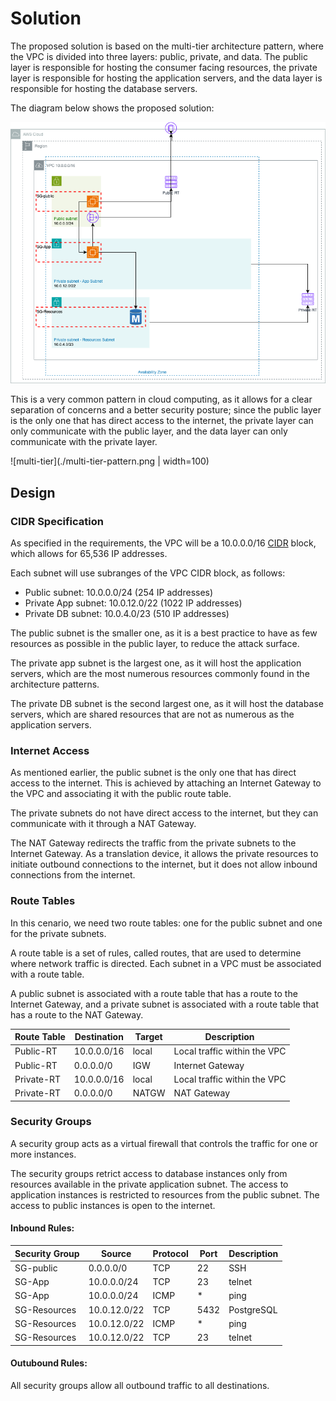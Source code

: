 # Solution


The proposed solution is based on the multi-tier architecture pattern, where the VPC is divided into three layers: public, private, and data. The public layer is responsible for hosting the consumer facing resources, the private layer is responsible for hosting the application servers, and the data layer is responsible for hosting the database servers.


The diagram below shows the proposed solution:

![Solution](./solution.png)

This is a very common pattern in cloud computing, as it allows for a clear separation of concerns and a better security posture; since the public layer is the only one that has direct access to the internet, the private layer can only communicate with the public layer, and the data layer can only communicate with the private layer.

![multi-tier](./multi-tier-pattern.png | width=100)

## Design

### CIDR Specification

As specified in the requirements, the VPC will be a 10.0.0.0/16 [CIDR](cidr.md) block, which allows for 65,536 IP addresses.


Each subnet will use subranges of the VPC CIDR block, as follows:

- Public subnet: 10.0.0.0/24 (254 IP addresses) 
- Private App subnet: 10.0.12.0/22 (1022 IP addresses)
- Private DB subnet: 10.0.4.0/23 (510 IP addresses)

The public subnet is the smaller one, as it is a best practice to have as few resources as possible in the public layer, to reduce the attack surface.

The private app subnet is the largest one, as it will host the application servers, which are the most numerous resources commonly found in the architecture patterns.

The private DB subnet is the second largest one, as it will host the database servers, which are shared resources that are not as numerous as the application servers.

### Internet Access

As mentioned earlier, the public subnet is the only one that has direct access to the internet. This is achieved by attaching an Internet Gateway to the VPC and associating it with the public route table.

The private subnets do not have direct access to the internet, but they can communicate with it through a NAT Gateway.

The NAT Gateway redirects the traffic from the private subnets to the Internet Gateway. As a translation device, it allows the private resources to initiate outbound connections to the internet, but it does not allow inbound connections from the internet.

### Route Tables

In this cenario, we need two route tables: one for the public subnet and one for the private subnets.

A route table is a set of rules, called routes, that are used to determine where network traffic is directed. Each subnet in a VPC must be associated with a route table.

A public subnet is associated with a route table that has a route to the Internet Gateway, and a private subnet is associated with a route table that has a route to the NAT Gateway.


|Route Table| Destination | Target | Description |
|---|---|---|---|
|Public-RT|10.0.0.0/16|local|Local traffic within the VPC|
|Public-RT|0.0.0.0/0|IGW|Internet Gateway|
|Private-RT|10.0.0.0/16|local|Local traffic within the VPC|
|Private-RT|0.0.0.0/0|NATGW|NAT Gateway|

### Security Groups

A security group acts as a virtual firewall that controls the traffic for one or more instances.

The security groups retrict access to database instances only from resources available in the private application subnet.
The access to application instances is restricted to resources from the public subnet.
The access to public instances is open to the internet.

#### Inbound Rules:
|Security Group| Source | Protocol | Port | Description |
|---|---|---|---|---|
|SG-public|0.0.0.0/0|TCP|22|SSH|
|SG-App|10.0.0.0/24|TCP|23|telnet|
|SG-App|10.0.0.0/24|ICMP|*|ping|
|SG-Resources|10.0.12.0/22|TCP|5432|PostgreSQL|
|SG-Resources|10.0.12.0/22|ICMP|*|ping|
|SG-Resources|10.0.12.0/22|TCP|23|telnet|

#### Outubound Rules:

All security groups allow all outbound traffic to all destinations.



